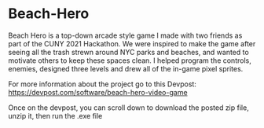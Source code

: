 # Beach-Hero
Beach Hero is a top-down arcade style game I made with two friends as part of the CUNY 2021 Hackathon. We were inspired to make the game after seeing all the trash strewn around NYC parks and beaches, and wanted to motivate others to keep these spaces clean. I helped program the controls, enemies, designed three levels and drew all of the in-game pixel sprites.

For more information about the project go to this Devpost:
https://devpost.com/software/beach-hero-video-game 

Once on the devpost, you can scroll down to download  the posted zip file, unzip it, then run the .exe file
